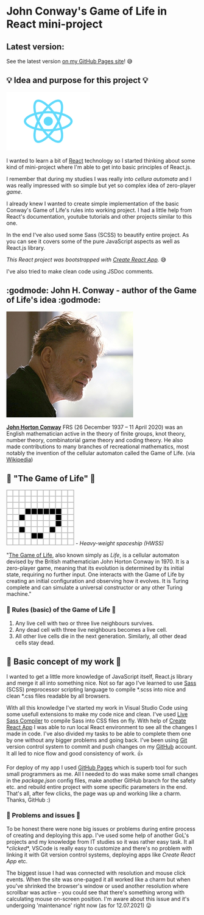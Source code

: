 # John Conway's Game of Life in React mini-project


## Latest version:

See the latest version [on my GitHub Pages site](https://kwarchalowski.github.io/conways-gol-react/)! :sweat_smile:


## :bulb: Idea and purpose for this project :bulb:

![picture alt](img/220px-React-icon.png "React.js logo")

I wanted to learn a bit of [React](https://en.wikipedia.org/wiki/React_(JavaScript_library)) technology so I started thinking about some kind of mini-project where I'm able to get into basic principles of React.js.

I remember that during my studies I was really into *cellura automata* and I was really impressed with so simple but yet so complex idea of zero-player *game*.

I already knew I wanted to create simple implementation of the basic Conway's Game of Life's rules into working project. I had a little help from React's documentation, youtube tutorials and other projects similar to this one.

In the end I've also used some Sass (SCSS) to beautify entire project. As you can see it covers some of the pure JavaScript aspects as well as React.js library.

*This React project was bootstrapped with [Create React App](https://github.com/facebook/create-react-app).* :sweat_smile:

I've also tried to make clean code using JSDoc comments.

## :godmode: John H. Conway - author of the Game of Life's idea :godmode:

![picture alt](img/John_H_Conway_2005.jpg "John H. Conway in 2005")

**[John Horton Conway]((https://en.wikipedia.org/wiki/John_Horton_Conway))** FRS (26 December 1937 – 11 April 2020) was an English mathematician active in the theory of finite groups, knot theory, number theory, combinatorial game theory and coding theory. He also made contributions to many branches of recreational mathematics, most notably the invention of the cellular automaton called the Game of Life. (via [Wikipedia](https://en.wikipedia.org/wiki/John_Horton_Conway))

## :game_die: "The Game of Life" :game_die:

![picture alt](img/Animated_Hwss.gif "Heavy-weight spaceship (HWSS)")
*- Heavy-weight spaceship (HWSS)*

"[The Game of Life](https://en.wikipedia.org/wiki/Conway%27s_Game_of_Life), also known simply as *Life*, is a cellular automaton devised by the British mathematician John Horton Conway in 1970. It is a zero-player game, meaning that its evolution is determined by its initial state, requiring no further input. One interacts with the Game of Life by creating an initial configuration and observing how it evolves. It is Turing complete and can simulate a universal constructor or any other Turing machine."

### :memo: Rules (basic) of the Game of Life :memo:

1. Any live cell with two or three live neighbours survives.
2. Any dead cell with three live neighbours becomes a live cell.
3. All other live cells die in the next generation. Similarly, all other dead cells stay dead.

## :rocket: Basic concept of my work :rocket:

I wanted to get a little more knowledge of JavaScript itself, React.js library and merge it all into something nice. Not so far ago I've learned to use [Sass](https://sass-lang.com/) (SCSS) preprocessor scripting language to compile *.scss into nice and clean *.css files readable by all browsers.

With all this knowledge I've started my work in Visual Studio Code using some usefull extensions to make my code nice and clean. I've used [Live Sass Compiler](https://marketplace.visualstudio.com/items?itemName=ritwickdey.live-sass) to compile Sass into CSS files on fly. With help of [Create React App](https://github.com/facebook/create-react-app) I was able to run local React environment to see all the changes I made in code. I've also divided my tasks to be able to complete them one by one without any bigger problems and going back. I've been using [Git](https://git-scm.com/) version control system to commit and push changes on my [GitHub](https://github.com/) account. It all led to nice flow and good consistency of work. :thumbsup:

For deploy of my app I used [GitHub Pages](https://pages.github.com/) which is superb tool for such small programmers as me. All I needed to do was make some small changes in the *package.json* config files, make another GitHub branch for the safety etc. and rebuild entire project with some specific parameters in the end. That's all, after few clicks, the page was up and working like a charm. Thanks, GitHub :)

### :anger: Problems and issues :anger:

To be honest there were none big issues or problems during entire process of creating and deploying this app. I've used some help of another GoL's projects and my knowledge from IT studies so it was rather easy task. It all \**clicked*\*, VSCode is really easy to customize and there's no problem with linking it with Git version control systems, deploying apps like *Create React App* etc.

The biggest issue I had was connected with resolution and mouse click events. When the site was one-paged it all worked like a charm but when you've shrinked the browser's window or used another resolution where scrollbar was active - you could see that there's something wrong with calculating mouse on-screen position. I'm aware about this issue and it's undergoing 'maintenance' right now (as for 12.07.2021) :stuck_out_tongue:

